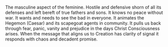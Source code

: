 The masculine aspect of the feminine. Hostile and defensive shorn of all its defenses and left bereft of true fathers and sons. It knows no peace without war. It wants and needs to see the bad in everyone. It animates the Hegemon (Caesar) and its scapegoat agents in community. It pulls us back through fear, panic, vanity and prejudice  in the days Christ Consciousness arises. When the message that aligns us to Creation has clarity of signal it responds with chaos and decadent promise.